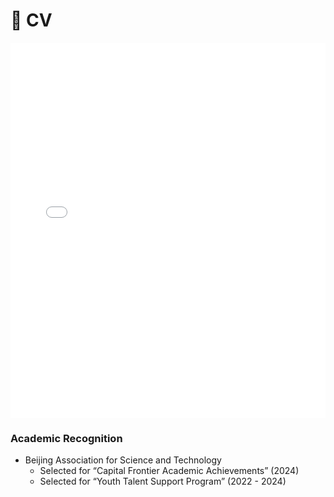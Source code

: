# 📄 CV


<!-- 或者使用iframe -->
<iframe src="../test.pdf" width="100%" height="600px" style="border: none;"></iframe>


<!--
# 📄 CV

## Zhou Jin

![Profile Picture](../../images/zj.jpg) 

**Hangzhou, China**  
**Email:** z.jin@zju.edu.cn  
**Github:** [GitHub Profile](https://github.com/dashboard)
**Google Scholar:** [Google Scholar Profile](https://scholar.google.com/citations?hl=zh-CN&user=Iw11vncAAAAJ&view_op=list_works&sortby=pubdate)
**ORCID:** [ORCID iD](https://orcid.org/0000-0002-0632-9494)

---

## Focusing on
Electronic Design Automation (EDA), VLSI CAD, Design Automation and Circuit Simulation.

---

## Current Position
**March 2025 - Present**  
Hundred-Talents Program Researcher  
Zhejiang University, School of Integrated Circuits

---

## Previous Positions
- **2023 - 2025**  
  Associate Professor, Doctoral Supervisor  
  China University of Petroleum (Beijing), School of Artificial Intelligence
- **2018 - 2022**  
  Lecturer, Master’s Supervisor  
  China University of Petroleum (Beijing), School of Information Science and Engineering
- **2016 - 2017**  
  Postdoctoral Researcher  
  Waseda University, Research Center
- **2013 - 2014**  
  GCOE Researcher  
  Waseda University, Global COE Program (21st Century Center of Excellence)

---

## Education Background
- **Ph.D. in Engineering (2012 - 2015)**  
  Waseda University, Department of Large-Scale Integrated Circuit Systems
- **M.Eng. in Engineering (2010 - 2012)**  
  Waseda University, Department of Large-Scale Integrated Circuit Systems
- **B.Sc. in Computer Science and Technology (2006 - 2010)**  
  Nanjing University, Department of Computer Science and Technology

---

## Honors and Awards
### Best Paper Awards
- SC ‘24 (CCF - A International Top - tier Conference)
  - Best Paper Award Nomination (2024)
- SC ‘23 (CCF - A International Top - tier Conference)
  - Best Paper Award
  - First recipient from Mainland China
  - Only winner at the conference (2023)
- ISEDA ‘23
  - Honorable Mention Paper Award (2023)

### Young Scientist Awards
- EDA² Open Innovation Collaboration Mechanism
  - Youth Science and Technology Award (First Edition, Sole Recipient) (2023)
- Institute of Electrical Engineers of Japan (IEE) Kyushu Branch
  - Kyushu Branch President’s Award (2013)
  
-->

### Academic Recognition
- Beijing Association for Science and Technology
  - Selected for “Capital Frontier Academic Achievements” (2024)
  - Selected for “Youth Talent Support Program” (2022 - 2024)
